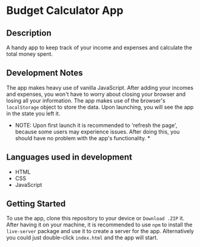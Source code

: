 # Budget Calculator App

## Description
A handy app to keep track of your income and expenses and calculate the total money spent.

## Development Notes
The app makes heavy use of vanilla JavaScript. After adding your incomes and expenses, you won't have to worry about closing your browser and losing all your information. The app makes use of the browser's `localStorage` object to store the data. Upon launching, you will see the app in the state you left it. 
* NOTE: Upon first launch it is recommended to 'refresh the page', because some users may experience issues. After doing this, you should have no problem with the app's functionality. *

## Languages used in development
* HTML
* CSS
* JavaScript

## Getting Started
To use the app, clone this repository to your device or `Download .ZIP` it. After having it on your machine, it is recommended to use `npm` to install the `live-server` package and use it to create a server for the app. Alternatively you could just double-click `index.html` and the app will start. 